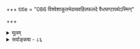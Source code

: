 +++
title = "086 विश्वेशाकूतभेदव्यवहितफलदे वैधघण्टापथेऽस्मिन्"

+++
<details><summary>मूलम्</summary>

विश्वेशाकूतभेदव्यवहितफलदे वैधघण्टापथेऽस्मिन् संस्काराणां गतार्था सरणिरपि तथा मन्त्रणप्रोक्षणाद्यैः ।  
राजेच्छोपात्तभोग्यप्रभृतिनियमवत्तत्र कार्यान्तरादिस्सत्त्वादीनां गुणानां विपरिणतिभिदां तत्फलं केचिदूचुः ॥ ८६ ॥
</details>

<details><summary>सर्वाङ्कषा - ८६</summary>

ननु यागादीनां प्रधानकर्मणां तत्तद्देवताः फलप्रदा भवन्तु । व्रीहिप्रोक्षणादिरूपाणामङ्गकर्मणां कीदृशदेवताप्रीतिजनकत्वमिति शङ्कां समाधत्ते - विश्वेशेत्यादि । अग्निहोत्रादीनि प्रधानकर्माणि तत्तद्देवताप्रीतिद्वारा तत्तत्फलदानि सन्तु कामम् । ‘व्रीहीन् प्रोक्षति' इत्यादीनि अङ्गकर्माणि कस्य प्रीतिं जनयेयुः ? किं तत्रापि क्षुद्रा देवतास्सन्ति? उत न? इति विचारे, तानि व्रीह्यादिद्रव्ये अतिशयशक्तिमापादयन्तीति मीमांसकाः । अस्य 'आधेयशक्तिवादः' इति नाम । वह्न्यादौ सहजा शक्तिर्वर्तते । व्रीह्यादिषु प्रोक्षणादिभिरशक्तिराधीयते इति कथयन्ति । नैयायिकास्तु 'पुरुषातिशयवादिनः' । प्रोक्षणादिसंस्काराः कर्तरि पुरुषे धर्मविशेषमुत्पादयन्तीति वदन्ति । 'संस्कारः पुंस एवेष्टः प्रोक्षणाभ्युक्षणादिभिः' ( न्या. कु. 1) इत्यत्र न्यायाचार्यैराधेयशक्तिवादो निराकृतः । एवं विवादे कथं निर्वाह इति शङ्कां समाधत्ते - **विश्वेशाकूतभेदव्यवहितफलदे** = **विश्वेशस्य** = परमात्मनः **आकूतभेदाः** =संकल्पविशेषाः । तद्द्द्वारा फलदातरि अस्मिन् **वैधघण्टापथे** = वेदविहितराजमार्गे 



768 

447. 

राजेच्छोपात्तभोग्यप्रभृतिनियमवत् तत्र कार्यान्तरादिः 

सत्त्वादीनां गुणानां विपरिणतिभिदां तत्फलं केचिदूचुः ॥86॥ 

कर्मणां स्वतः फलदातृत्वासंभवः ] 

कृष्यादौ मर्दनादावपि च न हि परप्रीतिमूला फलाप्तिः 

तद्वत् स्याच्छास्त्रसिद्धेष्विति न सत्; अफलं ह्यत्र दृष्टान्तमात्रम् । दृष्टौ चाऽऽज्ञानुवृत्तिप्रभृतिषु फलदौ शासितुः प्रीतिकोपौ 

शिष्टौ चातस्समीची तदुपगतिरिह; त्यक्तिरिष्टेऽपि वांशे ॥87॥ 

**मन्त्रणप्रोक्षणादिभिः** = अभिमन्त्रणप्रोक्षणादिभिः आधीयमानानां संस्काराणाम् **सरणिरपि** = रीतिरपि **तथा** = तादृशपरमात्मसंकल्पेनैव **गतार्थाः** = व्याख्यातप्रायाः । ननु ईश्वरेच्छयैव सर्वं स्याच्चेत्, प्रोक्षितव्रीहीणामप्रोक्षितव्रीहीणां चाविशेषे, अप्रोक्षितव्रीहिभिः पुरोडाशकरणमापद्येत, व्रीहिषु विशेषाभावादिति शङ्कां समाधत्ते सदृष्टान्तम् - राजेत्यादि । तत्र प्रोक्षणादिस्थले **कार्यान्तरादिः** = उपरिकर्तव्यावहननपुरोडाशकरणादिकार्यक्रमाः राजेच्छोपात्तभोग्यप्रभृतिनियमवत् भवेयुः । राजा स्वपरिवारेभ्यः तत्तत्स्वरूपानुगुणं **भोग्यवस्तूनि** = गृहवाहनादीनि व्यवस्थापयति यदा तदा राजेच्छाया व्यतिक्रमणं न केनापि चिन्तितुमपि शक्यम् । न हि तत्र राजाज्ञया गृहादिषु कश्चनातिशयो जायते । एवं प्रकृतेऽपि शास्त्रोक्तक्रमेणैव सर्वं कर्तव्यमिति नियमो ऽपि ईश्वरसंकल्परूप एव । अतो न काप्यनुपपत्तिः । **केचित्** = द्रव्यातिशयवादिनः केचित्तु सयूथ्याः सत्त्वादीनां **गुणानाम्** = सत्त्वरजस्तमोगुणानाम् **विपरिणतिभिदाम्** = परिणामविशेषम् **तत्फलम्** = प्रोक्षणादिफलम् आहुः । प्रोक्षणेन व्रीहिषु सत्त्वगुणाधिक्यम् । एतत् अप्रोक्षितव्रीहिषु नास्तीति तैः पुरोडाशो न कर्तव्य इति व्यवस्थासिद्धिरिति तेषामाशयः । परन्तु सत्त्वादीनामतीन्द्रियत्वेन, नूतनतयैतत्कल्पनापेक्षया मीमांसकमतमेव वरम् । वस्तुतस्तु सर्वत्र परमात्मसंकल्पेनैव निर्वाहेऽतीन्द्रियनूतनकल्पनाया नावकाशः ॥ ८६ ॥
</details>
